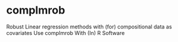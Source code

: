 # complmrob
Robust Linear regression methods with (for) compositional data as covariates Use complmrob With (In) R Software
